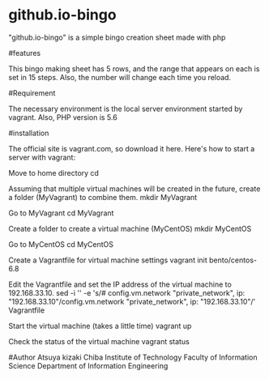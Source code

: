 # github.io-bingo

"github.io-bingo" is a simple bingo creation sheet made with php

#features

This bingo making sheet has 5 rows, and the range that appears on each is set in 15 steps. Also, the number will change each time you reload.

#Requirement

The necessary environment is the local server environment started by vagrant. Also, PHP version is 5.6

#installation

The official site is vagrant.com, so download it here.
Here's how to start a server with vagrant:

Move to home directory
cd

Assuming that multiple virtual machines will be created in the future, create a folder (MyVagrant) to combine them.
mkdir MyVagrant

Go to MyVagrant
cd MyVagrant

Create a folder to create a virtual machine (MyCentOS)
mkdir MyCentOS

Go to MyCentOS
cd MyCentOS

Create a Vagrantfile for virtual machine settings
vagrant init bento/centos-6.8

Edit the Vagrantfile and set the IP address of the virtual machine to 192.168.33.10.
sed -i '' -e 's/# config.vm.network "private_network", ip: "192.168.33.10"/config.vm.network "private_network", ip: "192.168.33.10"/' Vagrantfile

Start the virtual machine (takes a little time)
vagrant up

Check the status of the virtual machine
vagrant status

#Author
Atsuya kizaki
Chiba Institute of Technology Faculty of Information Science Department of Information Engineering
